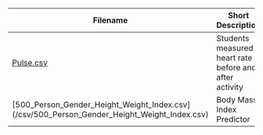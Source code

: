 | Filename | Short Description | Rows | Source |
| --- | --- | --- | --- |
| [Pulse.csv](/csv/Pulse.csv) | Students measured heart rate before and after activity | 232 | https://rdrr.io/cran/Stat2Data/man/Pulse.html |
| [500_Person_Gender_Height_Weight_Index.csv] (/csv/500_Person_Gender_Height_Weight_Index.csv) | Body Mass Index Predictor  | 500 | https://www.kaggle.com/yersever/500-person-gender-height-weight-bodymassindex |